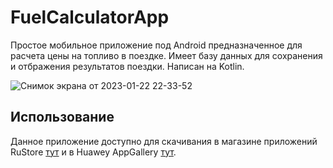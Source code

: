 # FuelCalculatorApp

Простое мобильное приложение под Android предназначенное для расчета цены на топливо в поездке. 
Имеет базу данных для сохранения и отбражения результатов поездки. Написан на Kotlin.

![Снимок экрана от 2023-01-22 22-33-52](https://user-images.githubusercontent.com/107018438/213930833-f4a7523a-b363-4900-8937-38d1038ba703.png)

## Использование
Данное приложение доступно для скачивания в магазине приложений RuStore [тут](https://apps.rustore.ru/app/com.st.fuelcalculator "FuelCalculator RuStore") и в Huawey AppGallery [тут](https://appgallery.huawei.com/app/C107766133 "FuelCalculator AppGallery").

